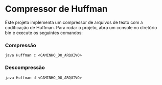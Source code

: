 # Compressor de Huffman

Este projeto implementa um compressor de arquivos de texto com a codificação de Huffman. Para rodar o projeto, abra um console no diretório bin e execute os seguintes comandos:

### Compressão
```
java Huffman c <CAMINHO_DO_ARQUIVO>
```

### Descompressão
```
java Huffman d <CAMINHO_DO_ARQUIVO>
```
